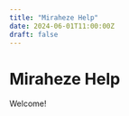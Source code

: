```yaml
---
title: "Miraheze Help"
date: 2024-06-01T11:00:00Z
draft: false
---
```

# Miraheze Help
Welcome!